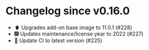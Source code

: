 # Changelog since v0.16.0
- ⬆️ Upgrades add-on base image to 11.0.1 (#228) 
- 🎆 Updates maintenance/license year to 2022 (#227) 
- 🚀 Update CI to latest version (#225) 
